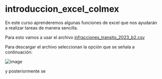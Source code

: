 # introduccion_excel_colmex

En este curso aprenderemos algunas funciones de excel que nos ayudarán a realizar tareas de manera sencilla. 


Para esto vamos a usar el archivo [infracciones_transito_2023_b2.csv](https://github.com/dialvas/introduccion_excel_colmex/blob/main/infracciones_transito_2023_b2.csv)


Para descargar el archivo seleccionan la opción que se señala a continuación: 

![image](https://github.com/user-attachments/assets/6b96a616-da27-4d01-907d-1307871f4302)


y posteriormente se
